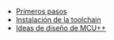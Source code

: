 * [Primeros pasos](primeros_pasos.md)
* [Instalación de la toolchain](instalacion_toolchain.md)
* [Ideas de diseño de MCU++](design_ideas.md)
